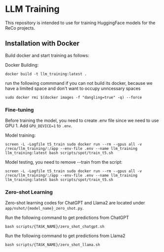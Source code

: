 # LLM Training
This repository is intended to use for training HuggingFace models for the ReCo projects. 


## Installation with Docker
Build docker and start training as follows:

Docker Building:
```shell
docker build -t llm_training:latest .
```

run the following commmand if you can not build its docker, because we have a limited space and don't want to occupy unncessary spaces

```shell
sudo docker rmi $(docker images -f "dangling=true" -q) --force
```

### Fine-tuning

Before training the model, you need to create .env file since we need to use GPU 1. Add `GPU_DEVICE=1` to `.env`.

Model training:
```shell
screen -L -Logfile t5_train sudo docker run --rm --gpus all -v /reco/llm_training/:/app --env-file .env --name llm_training llm_training:latest bash scripts/spot/train_t5.sh
```

Model testing, you need to remove --train from the script:
```shell
screen -L -Logfile t5_train sudo docker run --rm --gpus all -v /reco/llm_training/:/app --env-file .env --name llm_training llm_training:latest bash scripts/spot/train_t5.sh
```


### Zero-shot Learning
Zero-shot learning codes for ChatGPT and Llama2 are located under `app/nshot/{model_name}_zero_shot.py`. 

Run the following command to get predictions from ChatGPT
```shell
bash scripts/{TASK_NAME}/zero_shot_chatgpt.sh
```

Run the following command to get predictions from Llama2
```shell
bash scripts/{TASK_NAME}/zero_shot_llama.sh
```
